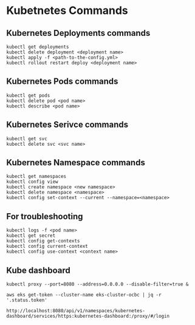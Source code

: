 # Kubetnetes Commands

## Kubernetes Deployments commands
```Shell
kubectl get deployments
kubectl delete deployment <deployment name>
kubectl apply -f <path-to-the-config.yml>
kubectl rollout restart deploy <deployment name>
```

## Kubernetes Pods commands
```Shell
kubectl get pods
kubectl delete pod <pod name>
kubectl describe <pod name>
```

## Kubernetes Serivce commands
```Shell
kubectl get svc
kubectl delete svc <svc name>
```

## Kubernetes Namespace commands
```Shell
kubectl get namespaces
kubectl config view
kubectl create namespace <new namespace>
kubectl delete namespace <namespace>
kubectl config set-context --current --namespace=<namespace>
```

## For troubleshooting
```Shell
kubectl logs -f <pod name>
kubectl get secret
kubectl config get-contexts
kubectl config current-context
kubectl config use-context <context name>
```

## Kube dashboard
```Shell
kubectl proxy --port=8080 --address=0.0.0.0 --disable-filter=true &

aws eks get-token --cluster-name eks-cluster-ocbc | jq -r '.status.token'

http://localhost:8080/api/v1/namespaces/kubernetes-dashboard/services/https:kubernetes-dashboard:/proxy/#/login
```